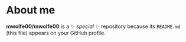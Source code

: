 # About me


**mwolfe00/mwolfe00** is a ✨ _special_ ✨ repository because its `README.md` (this file) appears on your GitHub profile.
